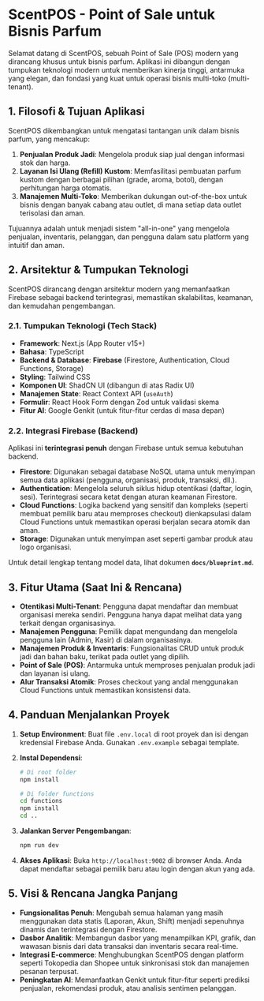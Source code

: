 # ScentPOS - Point of Sale untuk Bisnis Parfum

Selamat datang di ScentPOS, sebuah Point of Sale (POS) modern yang dirancang khusus untuk bisnis parfum. Aplikasi ini dibangun dengan tumpukan teknologi modern untuk memberikan kinerja tinggi, antarmuka yang elegan, dan fondasi yang kuat untuk operasi bisnis multi-toko (multi-tenant).

## 1. Filosofi & Tujuan Aplikasi

ScentPOS dikembangkan untuk mengatasi tantangan unik dalam bisnis parfum, yang mencakup:
1.  **Penjualan Produk Jadi**: Mengelola produk siap jual dengan informasi stok dan harga.
2.  **Layanan Isi Ulang (Refill) Kustom**: Memfasilitasi pembuatan parfum kustom dengan berbagai pilihan (grade, aroma, botol), dengan perhitungan harga otomatis.
3.  **Manajemen Multi-Toko**: Memberikan dukungan out-of-the-box untuk bisnis dengan banyak cabang atau outlet, di mana setiap data outlet terisolasi dan aman.

Tujuannya adalah untuk menjadi sistem "all-in-one" yang mengelola penjualan, inventaris, pelanggan, dan pengguna dalam satu platform yang intuitif dan aman.

## 2. Arsitektur & Tumpukan Teknologi

ScentPOS dirancang dengan arsitektur modern yang memanfaatkan Firebase sebagai backend terintegrasi, memastikan skalabilitas, keamanan, dan kemudahan pengembangan.

### 2.1. Tumpukan Teknologi (Tech Stack)
-   **Framework**: Next.js (App Router v15+)
-   **Bahasa**: TypeScript
-   **Backend & Database**: **Firebase** (Firestore, Authentication, Cloud Functions, Storage)
-   **Styling**: Tailwind CSS
-   **Komponen UI**: ShadCN UI (dibangun di atas Radix UI)
-   **Manajemen State**: React Context API (`useAuth`)
-   **Formulir**: React Hook Form dengan Zod untuk validasi skema
-   **Fitur AI**: Google Genkit (untuk fitur-fitur cerdas di masa depan)

### 2.2. Integrasi Firebase (Backend)

Aplikasi ini **terintegrasi penuh** dengan Firebase untuk semua kebutuhan backend.

-   **Firestore**: Digunakan sebagai database NoSQL utama untuk menyimpan semua data aplikasi (pengguna, organisasi, produk, transaksi, dll.).
-   **Authentication**: Mengelola seluruh siklus hidup otentikasi (daftar, login, sesi). Terintegrasi secara ketat dengan aturan keamanan Firestore.
-   **Cloud Functions**: Logika backend yang sensitif dan kompleks (seperti membuat pemilik baru atau memproses checkout) dienkapsulasi dalam Cloud Functions untuk memastikan operasi berjalan secara atomik dan aman.
-   **Storage**: Digunakan untuk menyimpan aset seperti gambar produk atau logo organisasi.

Untuk detail lengkap tentang model data, lihat dokumen **`docs/blueprint.md`**.

## 3. Fitur Utama (Saat Ini & Rencana)

- **Otentikasi Multi-Tenant**: Pengguna dapat mendaftar dan membuat organisasi mereka sendiri. Pengguna hanya dapat melihat data yang terkait dengan organisasinya.
- **Manajemen Pengguna**: Pemilik dapat mengundang dan mengelola pengguna lain (Admin, Kasir) di dalam organisasinya.
- **Manajemen Produk & Inventaris**: Fungsionalitas CRUD untuk produk jadi dan bahan baku, terikat pada outlet yang dipilih.
- **Point of Sale (POS)**: Antarmuka untuk memproses penjualan produk jadi dan layanan isi ulang.
- **Alur Transaksi Atomik**: Proses checkout yang andal menggunakan Cloud Functions untuk memastikan konsistensi data.

## 4. Panduan Menjalankan Proyek

1.  **Setup Environment**: Buat file `.env.local` di root proyek dan isi dengan kredensial Firebase Anda. Gunakan `.env.example` sebagai template.

2.  **Instal Dependensi**:
    ```bash
    # Di root folder
    npm install
    
    # Di folder functions
    cd functions
    npm install
    cd ..
    ```

3.  **Jalankan Server Pengembangan**:
    ```bash
    npm run dev
    ```

4.  **Akses Aplikasi**: Buka `http://localhost:9002` di browser Anda. Anda dapat mendaftar sebagai pemilik baru atau login dengan akun yang ada.

## 5. Visi & Rencana Jangka Panjang

- **Fungsionalitas Penuh**: Mengubah semua halaman yang masih menggunakan data statis (Laporan, Akun, Shift) menjadi sepenuhnya dinamis dan terintegrasi dengan Firestore.
- **Dasbor Analitik**: Membangun dasbor yang menampilkan KPI, grafik, dan wawasan bisnis dari data transaksi dan inventaris secara real-time.
- **Integrasi E-commerce**: Menghubungkan ScentPOS dengan platform seperti Tokopedia dan Shopee untuk sinkronisasi stok dan manajemen pesanan terpusat.
- **Peningkatan AI**: Memanfaatkan Genkit untuk fitur-fitur seperti prediksi penjualan, rekomendasi produk, atau analisis sentimen pelanggan.
